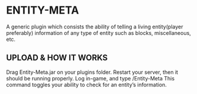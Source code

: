 # ENTITY-META
A generic plugin which consists the ability of telling a 
living entity(player preferably) information of any type of 
entity such as blocks, miscellaneous, etc.


## UPLOAD & HOW IT WORKS
Drag Entity-Meta.jar on your plugins folder.
Restart your server, then it should be running properly.
Log in-game, and type /Entity-Meta
This command toggles your ability to check for an entity’s information.

